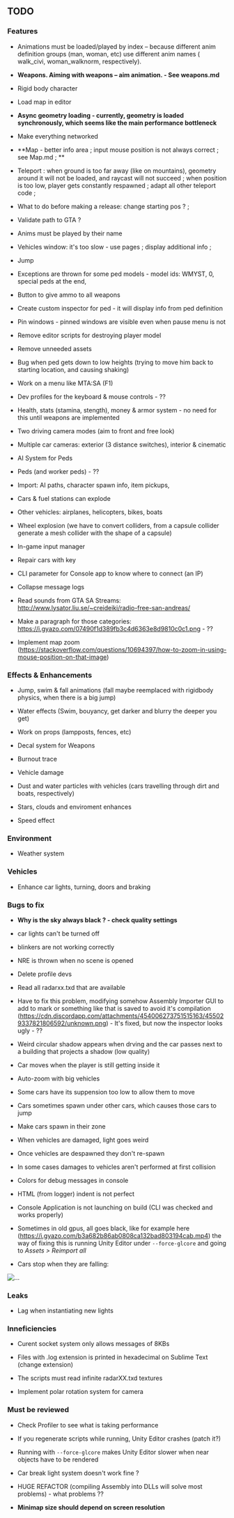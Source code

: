 
## TODO

### Features

- Animations must be loaded/played by index – because different anim definition groups (man, woman, etc) use different anim names ( walk_civi, woman_walknorm, respectively).

- **Weapons. Aiming with weapons – aim animation. - See weapons.md**

- Rigid body character

- Load map in editor

- **Async geometry loading - currently, geometry is loaded synchronously, which seems like the main performance bottleneck**

- Make everything networked

- **Map - better info area ; input mouse position is not always correct ; see Map.md ; **

- Teleport : when ground is too far away (like on mountains), geometry around it will not be loaded, and raycast will not succeed ; when position is too low, player gets constantly respawned ; adapt all other teleport code ;

- What to do before making a release: change starting pos ? ;

- Validate path to GTA ?

- Anims must be played by their name

- Vehicles window: it's too slow - use pages ; display additional info ;

- Jump

- Exceptions are thrown for some ped models - model ids: WMYST, 0, special peds at the end, 

- Button to give ammo to all weapons

- Create custom inspector for ped - it will display info from ped definition

- Pin windows - pinned windows are visible even when pause menu is not

- Remove editor scripts for destroying player model

- Remove unneeded assets

- Bug when ped gets down to low heights (trying to move him back to starting location, and causing shaking)

- Work on a menu like MTA:SA (F1)

- Dev profiles for the keyboard & mouse controls - ??

- Health, stats (stamina, stength), money & armor system - no need for this until weapons are implemented

- Two driving camera modes (aim to front and free look)

- Multiple car cameras: exterior (3 distance switches), interior & cinematic

- AI System for Peds

- Peds (and worker peds) - ??

- Import: AI paths, character spawn info, item pickups, 

- Cars & fuel stations can explode

- Other vehicles: airplanes, helicopters, bikes, boats

- Wheel explosion (we have to convert colliders, from a capsule collider generate a mesh collider with the shape of a capsule)

- In-game input manager

- Repair cars with key

- CLI parameter for Console app to know where to connect (an IP)

- Collapse message logs

- Read sounds from GTA SA Streams: http://www.lysator.liu.se/~creideiki/radio-free-san-andreas/

- Make a paragraph for those categories: https://i.gyazo.com/07490f1d389fb3c4d6363e8d9810c0c1.png - ??

- Implement map zoom (https://stackoverflow.com/questions/10694397/how-to-zoom-in-using-mouse-position-on-that-image)

### Effects & Enhancements

* Jump, swim & fall animations (fall maybe reemplaced with rigidbody physics, when there is a big jump)

* Water effects (Swim, bouyancy, get darker and blurry the deeper you get)

* Work on props (lampposts, fences, etc)

* Decal system for Weapons

* Burnout trace

* Vehicle damage

* Dust and water particles with vehicles (cars travelling through dirt and boats, respectively)

* Stars, clouds and enviroment enhances

- Speed effect

### Environment

* Weather system

### Vehicles

* Enhance car lights, turning, doors and braking
    
### Bugs to fix

- **Why is the sky always black ? - check quality settings**

- car lights can't be turned off

- blinkers are not working correctly

- NRE is thrown when no scene is opened

- Delete profile devs

- Read all radarxx.txd that are available

- Have to fix this problem, modifying somehow Assembly Importer GUI to add to mark or something like that is saved to avoid it's compilation (https://cdn.discordapp.com/attachments/454006273751515163/455029337821806592/unknown.png) - It's fixed, but now the inspector looks ugly - ??

- Weird circular shadow appears when drving and the car passes next to a building that projects a shadow (low quality)

- Car moves when the player is still getting inside it

- Auto-zoom with big vehicles

- Some cars have its suppension too low to allow them to move

- Cars sometimes spawn under other cars, which causes those cars to jump

- Make cars spawn in their zone

- When vehicles are damaged, light goes weird

- Once vehicles are despawned they don't re-spawn

- In some cases damages to vehicles aren't performed at first collision

- Colors for debug messages in console

- HTML (from logger) indent is not perfect

- Console Application is not launching on build (CLI was checked and works properly)

- Sometimes in old gpus, all goes black, like for example here (https://i.gyazo.com/b3a682b86ab0808ca132bad803194cab.mp4) the way of fixing this is running Unity Editor under `--force-glcore` and going to *Assets > Reimport all*

- Cars stop when they are falling:

![...](https://cdn.discordapp.com/attachments/454006273751515163/468968463302524928/unknown.png)

### Leaks

- Lag when instantiating new lights

### Inneficiencies

- Curent socket system only allows messages of 8KBs

- Files with .log extension is printed in hexadecimal on Sublime Text (change extension)

- The scripts must read infinite radarXX.txd textures

- Implement polar rotation system for camera

### Must be reviewed

- Check Profiler to see what is taking performance

- If you regenerate scripts while running, Unity Editor crashes (patch it?)

- Running with `--force-glcore` makes Unity Editor slower when near objects have to be rendered

- Car break light system doesn't work fine ?

- HUGE REFACTOR (compiling Assembly into DLLs will solve most problems) - what problems ??

- **Minimap size should depend on screen resolution**